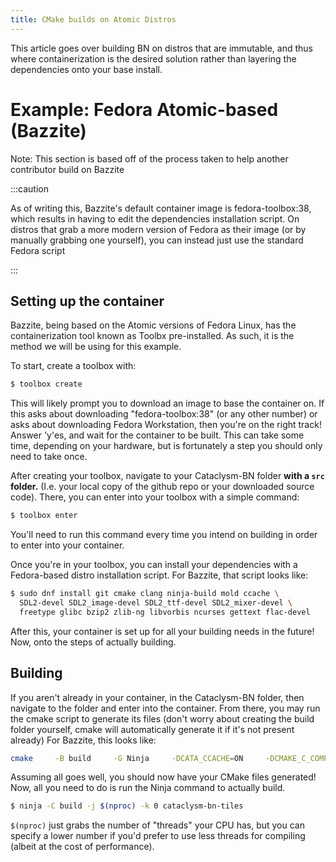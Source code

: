 ```yaml
---
title: CMake builds on Atomic Distros
---
```


This article goes over building BN on distros that are immutable, and thus where containerization is the desired solution rather than layering the dependencies onto your base install.

# Example: Fedora Atomic-based (Bazzite)

Note: This section is based off of the process taken to help another contributor build on Bazzite

:::caution

As of writing this, Bazzite's default container image is fedora-toolbox:38, which results in having to edit the dependencies installation script. On distros that grab a more modern version of Fedora as their image (or by manually grabbing one yourself), you can instead just use the standard Fedora script

:::

## Setting up the container

Bazzite, being based on the Atomic versions of Fedora Linux, has the containerization tool known as Toolbx pre-installed. As such, it is the method we will be using for this example.

To start, create a toolbox with:

```sh
$ toolbox create
```

This will likely prompt you to download an image to base the container on. If this asks about downloading "fedora-toolbox:38" (or any other number) or asks about downloading Fedora Workstation, then you're on the right track!
Answer 'y'es, and wait for the container to be built. This can take some time, depending on your hardware, but is fortunately a step you should only need to take once.

After creating your toolbox, navigate to your Cataclysm-BN folder **with a `src` folder.** (I.e. your local copy of the github repo or your downloaded source code). There, you can enter into your toolbox with a simple command:

```sh
$ toolbox enter
```

You'll need to run this command every time you intend on building in order to enter into your container.

Once you're in your toolbox, you can install your dependencies with a Fedora-based distro installation script.
For Bazzite, that script looks like:

```sh
$ sudo dnf install git cmake clang ninja-build mold ccache \
  SDL2-devel SDL2_image-devel SDL2_ttf-devel SDL2_mixer-devel \
  freetype glibc bzip2 zlib-ng libvorbis ncurses gettext flac-devel
```

After this, your container is set up for all your building needs in the future! Now, onto the steps of actually building.

## Building

If you aren't already in your container, in the Cataclysm-BN folder, then navigate to the folder and enter into the container.
From there, you may run the cmake script to generate its files (don't worry about creating the build folder yourself, cmake will automatically generate it if it's not present already)
For Bazzite, this looks like:

```sh
cmake     -B build     -G Ninja     -DCATA_CCACHE=ON     -DCMAKE_C_COMPILER=clang     -DCMAKE_CXX_COMPILER=clang++     -DCMAKE_INSTALL_PREFIX=$HOME/.local/share     -DJSON_FORMAT=ON     -DCMAKE_BUILD_TYPE=RelWithDebInfo     -DCURSES=OFF     -DTILES=ON     -DSOUND=ON     -DCMAKE_EXPORT_COMPILE_COMMANDS=ON     -DCATA_CLANG_TIDY_PLUGIN=OFF     -DLUA=ON     -DBACKTRACE=ON     -DLINKER=mold     -DUSE_XDG_DIR=ON     -DUSE_HOME_DIR=OFF     -DUSE_PREFIX_DATA_DIR=OFF     -DUSE_TRACY=ON     -DTRACY_VERSION=master     -DTRACY_ON_DEMAND=ON     -DTRACY_ONLY_IPV4=ON
```

Assuming all goes well, you should now have your CMake files generated! Now, all you need to do is run the Ninja command to actually build.

```sh
$ ninja -C build -j $(nproc) -k 0 cataclysm-bn-tiles
```

`$(nproc)` just grabs the number of "threads" your CPU has, but you can specify a lower number if you'd prefer to use less threads for compiling (albeit at the cost of performance).
